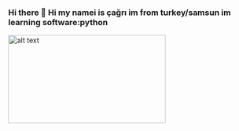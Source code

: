 ### Hi there 👋 Hi my namei is çağrı im from turkey/samsun im learning software:python

<!--
**NoctisLucisCaelum114/NoctisLucisCaelum114** is a ✨ _special_ ✨ repository because its `README.md` (this file) appears on your GitHub profile.

Here are some ideas to get you started:

- 🔭 I’m currently working on ...
- 🌱 I’m currently learning ...
- 👯 I’m looking to collaborate on ...
- 🤔 I’m looking for help with ...
- 💬 Ask me about ...
- 📫 How to reach me: ...
- 😄 Pronouns: ...
- ⚡ Fun fact: ...
-->
<img src="https://smd-cms.nasa.gov/wp-content/uploads/2023/06/webb-flickr-52259221868-30e1c78f0c-4k-jpg.webp" alt="alt text" width="320" height="180">
